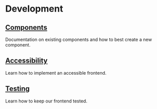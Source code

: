# Development

## [Components](components.md)

Documentation on existing components and how to best create a new component.

## [Accessibility](accessibility.md)

Learn how to implement an accessible frontend.

## [Testing](testing.md)

Learn how to keep our frontend tested.
